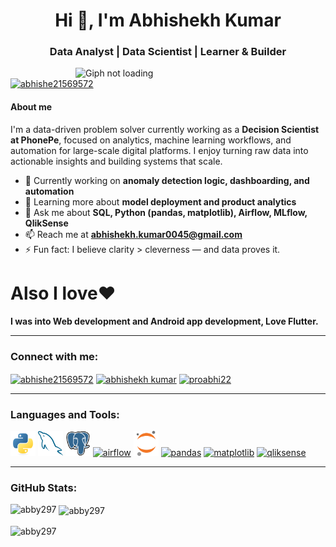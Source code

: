 <!---[![MasterHead](add banner image URL if needed)]--->
<h1 align="center">Hi 👋, I'm Abhishekh Kumar</h1>
<h3 align="center">Data Analyst | Data Scientist | Learner & Builder</h3>
<img align="right" width="400" src="https://media1.giphy.com/media/v1.Y2lkPTc5MGI3NjExbnd3bHp0OTVkb2phdmU1dW15MXI0bmNmb245MjU2dWtvOGUwbGhxZiZlcD12MV9pbnRlcm5hbF9naWZfYnlfaWQmY3Q9Zw/scZPhLqaVOM1qG4lT9/giphy.gif" alt="Giph not loading"/>

<!-- the first image i used  -->
<!--<img align="right" width="400" src="https://miro.medium.com/max/680/0*7Q3yvSIv_t0ioJ-Z.gif"/> -->

<p align="left"> <a href="https://twitter.com/abhishe21569572" target="blank"><img src="https://img.shields.io/twitter/follow/abhishe21569572?logo=twitter&style=for-the-badge" alt="abhishe21569572" /></a> </p>

<h4> About me</h4>
<p>
I'm a data-driven problem solver currently working as a <strong>Decision Scientist at PhonePe</strong>, focused on analytics, machine learning workflows, and automation for large-scale digital platforms. I enjoy turning raw data into actionable insights and building systems that scale.
</p>

- 🔭 Currently working on **anomaly detection logic, dashboarding, and automation**
- 🌱 Learning more about **model deployment and product analytics**
- 💬 Ask me about **SQL, Python (pandas, matplotlib), Airflow, MLflow, QlikSense**
- 📫 Reach me at **abhishekh.kumar0045@gmail.com**
- ⚡ Fun fact: I believe clarity > cleverness — and data proves it.
<h1>Also I love❤️</h1>
<p>
  <b>I was into Web development and Android app development, Love Flutter.</b>
</p>


---

<h3 align="left">Connect with me:</h3>
<p align="left">
<a href="https://twitter.com/abhishe21569572" target="blank"><img align="center" src="https://raw.githubusercontent.com/rahuldkjain/github-profile-readme-generator/master/src/images/icons/Social/twitter.svg" alt="abhishe21569572" height="30" width="40" /></a>
<a href="https://www.linkedin.com/in/abhishekh-kumar-2341a31b7/" target="blank"><img align="center" src="https://raw.githubusercontent.com/rahuldkjain/github-profile-readme-generator/master/src/images/icons/Social/linked-in-alt.svg" alt="abhishekh kumar" height="30" width="40" /></a>
<a href="https://instagram.com/proabhi22" target="blank"><img align="center" src="https://raw.githubusercontent.com/rahuldkjain/github-profile-readme-generator/master/src/images/icons/Social/instagram.svg" alt="proabhi22" height="30" width="40" /></a>
</p>

---

<h3 align="left">Languages and Tools:</h3>
<p align="left">
  <a href="https://www.python.org/" target="_blank" rel="noreferrer"><img src="https://raw.githubusercontent.com/devicons/devicon/master/icons/python/python-original.svg" alt="python" width="40" height="40"/></a>
  <a href="https://www.mysql.com/" target="_blank" rel="noreferrer"><img src="https://raw.githubusercontent.com/devicons/devicon/master/icons/mysql/mysql-original.svg" alt="mysql" width="40" height="40"/></a>
  <a href="https://www.postgresql.org/" target="_blank" rel="noreferrer"><img src="https://raw.githubusercontent.com/devicons/devicon/master/icons/postgresql/postgresql-original.svg" alt="postgresql" width="40" height="40"/></a>
  <a href="https://airflow.apache.org/" target="_blank" rel="noreferrer"><img src="https://avatars.githubusercontent.com/u/47359?s=200&v=4" alt="airflow" width="40" height="40"/></a>
  <a href="https://jupyter.org/" target="_blank" rel="noreferrer"><img src="https://raw.githubusercontent.com/devicons/devicon/master/icons/jupyter/jupyter-original.svg" alt="jupyter" width="40" height="40"/></a>
  <a href="https://pandas.pydata.org/" target="_blank" rel="noreferrer"><img src="https://pandas.pydata.org/static/img/pandas_mark.svg" alt="pandas" width="40" height="40"/></a>
  <a href="https://matplotlib.org/" target="_blank" rel="noreferrer"><img src="https://upload.wikimedia.org/wikipedia/commons/8/84/Matplotlib_icon.svg" alt="matplotlib" width="40" height="40"/></a>
  <a href="https://www.qlik.com/us/products/qliksense" target="_blank" rel="noreferrer"><img src="https://cdn.worldvectorlogo.com/logos/qlik.svg" alt="qliksense" width="40" height="40"/></a>
</p>

---

<h3 align="left">GitHub Stats:</h3>
<p><img align="left" src="https://github-readme-stats.vercel.app/api/top-langs?username=abby297&show_icons=true&locale=en&layout=compact" alt="abby297" /></p>

<p>&nbsp;<img align="center" src="https://github-readme-stats.vercel.app/api?username=abby297&show_icons=true&locale=en" alt="abby297" /></p>

<p><img align="center" src="https://github-readme-streak-stats.herokuapp.com/?user=abby297&" alt="abby297" /></p>
